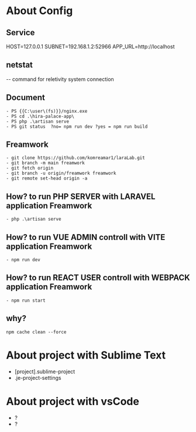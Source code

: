 # About Config 
## Service

HOST=127.0.0.1 SUBNET=192.168.1.2:52966 APP_URL=http://localhost


## netstat

 -- command for reletivity system connection 

## Document
```
- PS {{C:\user\(fs)}}/nginx.exe
- PS cd .\hira-palace-app\
- PS php .\artisan serve
- PS git status  ?no= npm run dev ?yes = npm run build
```

## Freamwork
```
- git clone https://github.com/komreamar1/laraLab.git
- git branch -m main freamwork
- git fetch origin
- git branch -u origin/freamwork freamwork
- git remote set-head origin -a
```
## How? to run PHP SERVER with LARAVEL application Freamwork
```
- php .\artisan serve
```
## How? to run VUE ADMIN controll with VITE application Freamwork
```
- npm run dev
```
## How? to run REACT USER controll with WEBPACK application Freamwork
```
- npm run start
```
## why?
```
npm cache clean --force
```

# About project with Sublime Text
- [project].sublime-project
- .je-project-settings


# About project with vsCode
- ?
- ?

